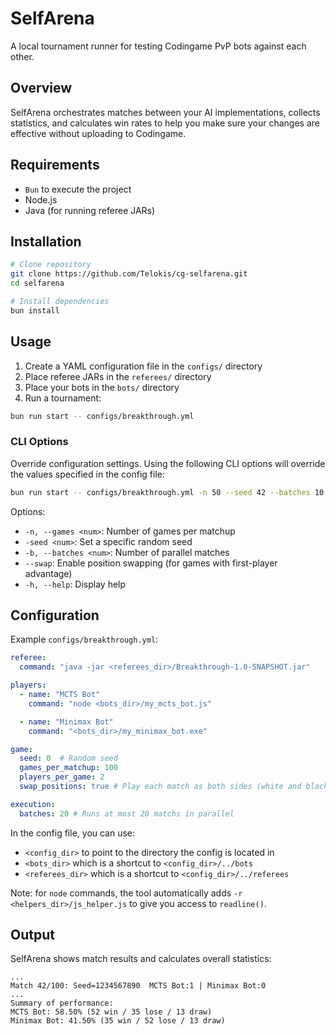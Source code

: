 # SelfArena

A local tournament runner for testing Codingame PvP bots against each other.

## Overview

SelfArena orchestrates matches between your AI implementations, collects statistics, and calculates win rates to help you make sure your changes are effective without uploading to Codingame.

## Requirements

- `Bun` to execute the project
- Node.js
- Java (for running referee JARs)

## Installation

```bash
# Clone repository
git clone https://github.com/Telokis/cg-selfarena.git
cd selfarena

# Install dependencies
bun install
```

## Usage

1. Create a YAML configuration file in the `configs/` directory
2. Place referee JARs in the `referees/` directory
3. Place your bots in the `bots/` directory
4. Run a tournament:

```bash
bun run start -- configs/breakthrough.yml
```

### CLI Options

Override configuration settings. Using the following CLI options will override the values specified in the config file:

```bash
bun run start -- configs/breakthrough.yml -n 50 --seed 42 --batches 10 --swap
```

Options:
- `-n, --games <num>`: Number of games per matchup
- `-seed <num>`: Set a specific random seed
- `-b, --batches <num>`: Number of parallel matches
- `--swap`: Enable position swapping (for games with first-player advantage)
- `-h, --help`: Display help

## Configuration

Example `configs/breakthrough.yml`:

```yaml
referee:
  command: "java -jar <referees_dir>/Breakthrough-1.0-SNAPSHOT.jar"

players:
  - name: "MCTS Bot"
    command: "node <bots_dir>/my_mcts_bot.js"

  - name: "Minimax Bot"
    command: "<bots_dir>/my_minimax_bot.exe"

game:
  seed: 0  # Random seed
  games_per_matchup: 100
  players_per_game: 2
  swap_positions: true # Play each match as both sides (white and black)

execution:
  batches: 20 # Runs at most 20 matchs in parallel
```

In the config file, you can use:
- `<config_dir>` to point to the directory the config is located in
- `<bots_dir>` which is a shortcut to `<config_dir>/../bots`
- `<referees_dir>` which is a shortcut to `<config_dir>/../referees`

Note: for `node` commands, the tool automatically adds `-r <helpers_dir>/js_helper.js` to give you access to `readline()`.

## Output

SelfArena shows match results and calculates overall statistics:

```
...
Match 42/100: Seed=1234567890  MCTS Bot:1 | Minimax Bot:0
...
Summary of performance:
MCTS Bot: 58.50% (52 win / 35 lose / 13 draw)
Minimax Bot: 41.50% (35 win / 52 lose / 13 draw)
```